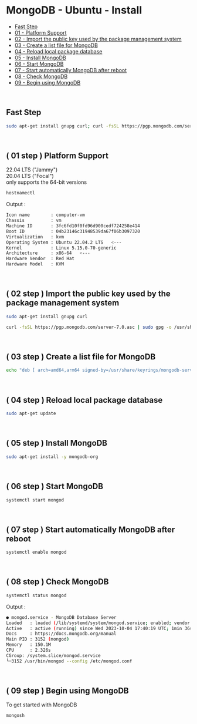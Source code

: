 # MongoDB - Ubuntu - Install
- [Fast Step](#fast-step)
- [01 - Platform Support](#-01-step--platform-support)
- [02 - Import the public key used by the package management system](#-02-step--import-the-public-key-used-by-the-package-management-system)
- [03 - Create a list file for MongoDB](#-03-step--create-a-list-file-for-mongodb)
- [04 - Reload local package database](#-04-step--reload-local-package-database)
- [05 - Install MongoDB](#-05-step--install-mongodb)
- [06 - Start MongoDB](#-06-step--start-mongodb)
- [07 - Start automatically MongoDB after reboot](#-07-step--start-automatically-mongodb-after-reboot)
- [08 - Check MongoDB](#-08-step--check-mongodb)
- [09 - Begin using MongoDB](#-09-step--begin-using-mongodb)


<br>


## Fast Step
```sh
sudo apt-get install gnupg curl; curl -fsSL https://pgp.mongodb.com/server-7.0.asc | sudo gpg -o /usr/share/keyrings/mongodb-server-7.0.gpg --dearmor; echo "deb [ arch=amd64,arm64 signed-by=/usr/share/keyrings/mongodb-server-7.0.gpg ] https://repo.mongodb.org/apt/ubuntu jammy/mongodb-org/7.0 multiverse" | sudo tee /etc/apt/sources.list.d/mongodb-org-7.0.list; sudo apt-get update; sudo apt-get install -y mongodb-org; systemctl start mongod; systemctl enable mongod; mongosh
```

<br>


## ( 01 step ) Platform Support
22.04 LTS ("Jammy")\
20.04 LTS ("Focal")\
only supports the 64-bit versions
```sh
hostnamectl
```
Output :
```sh
Icon name        : computer-vm
Chassis          : vm
Machine ID       : 3fc6fd10f0fd96d900cedf724258e414
Boot ID          : 04b23146c31948539da67f06b3097320
Virtualization   : kvm
Operating System : Ubuntu 22.04.2 LTS   <---
Kernel           : Linux 5.15.0-70-generic
Architecture     : x86-64   <---
Hardware Vendor  : Red Hat
Hardware Model   : KVM
```


<br>


## ( 02 step ) Import the public key used by the package management system
```sh
sudo apt-get install gnupg curl
```
```sh
curl -fsSL https://pgp.mongodb.com/server-7.0.asc | sudo gpg -o /usr/share/keyrings/mongodb-server-7.0.gpg --dearmor
```


<br>


## ( 03 step ) Create a list file for MongoDB
```sh
echo "deb [ arch=amd64,arm64 signed-by=/usr/share/keyrings/mongodb-server-7.0.gpg ] https://repo.mongodb.org/apt/ubuntu jammy/mongodb-org/7.0 multiverse" | sudo tee /etc/apt/sources.list.d/mongodb-org-7.0.list
```


<br>


## ( 04 step ) Reload local package database
```sh
sudo apt-get update
```


<br>


## ( 05 step ) Install MongoDB
```sh
sudo apt-get install -y mongodb-org
```


<br>


## ( 06 step ) Start MongoDB
```sh
systemctl start mongod
```


<br>


## ( 07 step ) Start automatically MongoDB after reboot
```sh
systemctl enable mongod
```


<br>


## ( 08 step ) Check MongoDB
```sh
systemctl status mongod
```
Output :
```sh
● mongod.service - MongoDB Database Server
Loaded   : loaded (/lib/systemd/system/mongod.service; enabled; vendor preset: enabled)
Active   : active (running) since Wed 2023-10-04 17:40:19 UTC; 1min 36s ago   <---
Docs     : https://docs.mongodb.org/manual
Main PID : 3152 (mongod)
Memory   : 150.1M
CPU      : 2.326s
CGroup: /system.slice/mongod.service
└─3152 /usr/bin/mongod --config /etc/mongod.conf
```


<br>


## ( 09 step ) Begin using MongoDB
To get started with MongoDB
```sh
mongosh
```
